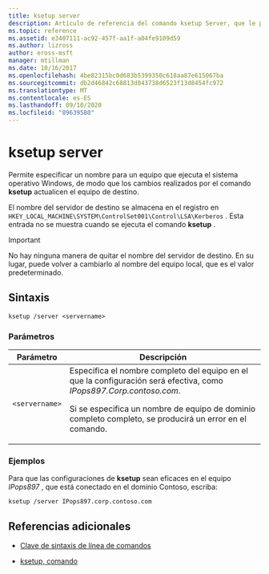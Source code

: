 ```yaml
---
title: ksetup server
description: Artículo de referencia del comando ksetup Server, que le permite especificar un nombre para un equipo que ejecuta el sistema operativo Windows, de modo que los cambios realizados por el comando ksetup actualicen el equipo de destino.
ms.topic: reference
ms.assetid: e3407111-ac92-457f-aa1f-a04fe9109d59
ms.author: lizross
author: eross-msft
manager: mtillman
ms.date: 10/16/2017
ms.openlocfilehash: 4be82315bc0d683b5399350c618aa87e615067ba
ms.sourcegitcommit: db2d46842c68813d043738d6523f13d8454fc972
ms.translationtype: MT
ms.contentlocale: es-ES
ms.lasthandoff: 09/10/2020
ms.locfileid: "89639580"
---
```

# <a name="ksetup-server"></a>ksetup server

Permite especificar un nombre para un equipo que ejecuta el sistema operativo Windows, de modo que los cambios realizados por el comando **ksetup** actualicen el equipo de destino.

El nombre del servidor de destino se almacena en el registro en `HKEY_LOCAL_MACHINE\SYSTEM\ControlSet001\Control\LSA\Kerberos` . Esta entrada no se muestra cuando se ejecuta el comando **ksetup** .

> [!IMPORTANT]
> No hay ninguna manera de quitar el nombre del servidor de destino. En su lugar, puede volver a cambiarlo al nombre del equipo local, que es el valor predeterminado.

## <a name="syntax"></a>Sintaxis

```
ksetup /server <servername>
```

### <a name="parameters"></a>Parámetros

| Parámetro | Descripción |
| --------- | ----------- |
| `<servername>` | Especifica el nombre completo del equipo en el que la configuración será efectiva, como *IPops897.Corp.contoso.com*.<p>Si se especifica un nombre de equipo de dominio completo completo, se producirá un error en el comando. |

### <a name="examples"></a>Ejemplos

Para que las configuraciones de **ksetup** sean eficaces en el equipo *IPops897* , que está conectado en el dominio Contoso, escriba:

```
ksetup /server IPops897.corp.contoso.com
```

## <a name="additional-references"></a>Referencias adicionales

- [Clave de sintaxis de línea de comandos](command-line-syntax-key.md)

- [ksetup, comando](ksetup.md)
